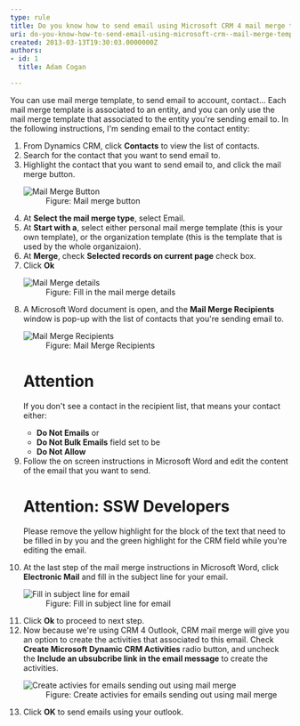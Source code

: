 ```yaml
---
type: rule
title: Do you know how to send email using Microsoft CRM 4 mail merge template?
uri: do-you-know-how-to-send-email-using-microsoft-crm--mail-merge-template
created: 2013-03-13T19:30:03.0000000Z
authors:
- id: 1
  title: Adam Cogan

---
```




<span class='intro'> <p>You can use mail merge template, to send email to account, contact... Each mail merge template is associated to an entity, and you can only use the mail merge template that associated to the entity you're sending email to. In the following instructions, I'm sending email to the contact entity&#58;<br></p> </span>

<ol><li>From Dynamics CRM, click 
      <b>Contacts</b> to view the list of contacts.</li><li>Search for the contact that you want to send email to.</li><li>Highlight the contact that you want to send email to, and click the mail merge button.</li><dl class="image"><dt> 
         <img src="./send-mail-merge-1.jpg" alt="Mail Merge Button" /> 
      </dt><dd>Figure&#58; Mail merge button</dd></dl><li>At 
      <b>Select the mail merge type</b>, select Email.</li><li>At 
      <b>Start with a</b>, select either personal mail merge template (this is your own template), or the organization template (this is the template that is used by the whole organizaion).</li><li>At 
      <b>Merge</b>, check 
      <b>Selected records on current page</b> check box.</li><li>Click 
      <b>Ok</b></li><dl class="image"><dt> 
         <img src="./send-mail-merge-2.jpg" alt="Mail Merge details" /> 
      </dt><dd>Figure&#58; Fill in the mail merge details</dd></dl><li>A Microsoft Word document is open, and the 
      <b>Mail Merge Recipients</b> window is pop-up with the list of contacts that you're sending email to.</li><dl class="image"><dt> 
         <img src="./send-mail-merge-3.jpg" alt="Mail Merge Recipients" /> 
      </dt><dd>Figure&#58; Mail Merge Recipients</dd></dl><div class="infoBox greyBox"><h1>Attention</h1><p>If you don't see a contact in the recipient list, that means your contact either&#58;</p><ul><li>
            <b>Do Not Emails</b> or </li><li>
            <b>Do Not Bulk Emails</b> field set to be </li><li>
            <b>Do Not Allow</b> </li></ul></div><li>Follow the on screen instructions in Microsoft Word and edit the content of the email that you want to send.</li><div class="ssw-rteStyle-SSW-Only-Header"><h1>Attention&#58; SSW Developers</h1><p>Please remove the yellow highlight for the block of the text that need to be filled in by you and the green highlight for the CRM field while you're editing the email.</p></div><li>At the last step of the mail merge instructions in Microsoft Word, click 
      <b>Electronic Mail</b> and fill in the subject line for your email.</li><dl class="image"><dt>
         <img src="./send-mail-merge-4.jpg" alt="Fill in subject line for email" /> 
      </dt><dd>Figure&#58; Fill in subject line for email</dd></dl><li>Click 
      <b>Ok</b> to proceed to next step.</li><li>Now because we're using CRM 4&#160;Outlook, CRM mail merge will give you an option to create the activities that associated to this email. Check 
      <b>Create Microsoft Dynamic CRM Activities</b> radio button, and uncheck the 
      <b>Include an ubsubcribe link in the email message</b> to create the activities.</li><dl class="image"><dt>
         <img src="./send-mail-merge-5.jpg" alt="Create activies for emails sending out using mail merge" /> 
      </dt><dd>Figure&#58; Create activies for emails sending out using mail merge</dd></dl><li>Click 
      <b>OK</b> to send emails using your outlook.</li></ol>


